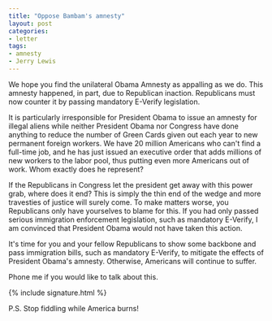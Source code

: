 ```yaml
---
title: "Oppose Bambam's amnesty"
layout: post
categories:
- letter
tags:
- amnesty
- Jerry Lewis
---
```


We hope you find the unilateral Obama Amnesty as appalling as we do. This amnesty happened, in part, due to Republican inaction. Republicans must now counter it by passing mandatory E-Verify legislation.

It is particularly irresponsible for President Obama to issue an amnesty for illegal aliens while neither President Obama nor Congress have done anything to reduce the number of Green Cards given out each year to new permanent foreign workers. We have 20 million Americans who can't find a full-time job, and he has just issued an executive order that adds millions of new workers to the labor pool, thus putting even more Americans out of work. Whom exactly does he represent?

If the Republicans in Congress let the president get away with this power grab, where does it end? This is simply the thin end of the wedge and more travesties of justice will surely come. To make matters worse, you Republicans only have yourselves to blame for this. If you had only passed serious immigration enforcement legislation, such as mandatory E-Verify, I am convinced that President Obama would not have taken this action.

It's time for you and your fellow Republicans to show some backbone and pass immigration bills, such as mandatory E-Verify, to mitigate the effects of President Obama's amnesty. Otherwise, Americans will continue to suffer.

Phone me if you would like to talk about this.

{% include signature.html %}

P.S. Stop fiddling while America burns!

